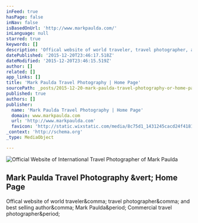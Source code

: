 ```yaml
---
inFeed: true
hasPage: false
inNav: false
isBasedOnUrl: 'http://www.markpaulda.com/'
inLanguage: null
starred: true
keywords: []
description: 'Offical website of world traveler, travel photographer, and best selling author, Mark Paulda. Commercial travel photographer.'
datePublished: '2015-12-20T23:46:17.518Z'
dateModified: '2015-12-20T23:46:15.519Z'
author: []
related: []
app_links: []
title: 'Mark Paulda Travel Photography | Home Page'
sourcePath: _posts/2015-12-20-mark-paulda-travel-photography-or-home-page.md
published: true
authors: []
publisher:
  name: 'Mark Paulda Travel Photography | Home Page'
  domain: www.markpaulda.com
  url: 'http://www.markpaulda.com'
  favicon: 'http://static.wixstatic.com/media/8c75d1_1431245cacd24f41813d05b3e8fd717f.png/v1/fill/w_16%2Ch_16%2Clg_1/8c75d1_1431245cacd24f41813d05b3e8fd717f.png'
_context: 'http://schema.org'
_type: MediaObject

---
```

![Official Website of International Travel Photographer of Mark Paulda](https://the-grid-user-content.s3-us-west-2.amazonaws.com/0b73ba54-79ec-4aff-9981-b64a857d154e.png)

<article style=""><h1>Mark Paulda Travel Photography &amp;vert; Home Page</h1><p>Offical website of world traveler&amp;comma; travel photographer&amp;comma; and best selling author&amp;comma; Mark Paulda&amp;period; Commercial travel photographer&amp;period;</p></article>